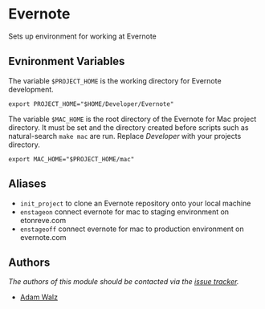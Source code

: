 Evernote
======

Sets up environment for working at Evernote

Evnironment Variables
-------------------------

The variable `$PROJECT_HOME` is the working directory for Evernote development.

    export PROJECT_HOME="$HOME/Developer/Evernote"

The variable `$MAC_HOME` is the root directory of the Evernote for Mac project directory.
It must be set and the directory created before scripts such as natural-search `make mac`
are run. Replace *Developer* with your projects directory.

    export MAC_HOME="$PROJECT_HOME/mac"

Aliases
-------

  - `init_project` to clone an Evernote repository onto your local machine
  - `enstageon` connect evernote for mac to staging environment on etonreve.com
  - `enstageoff` connect evernote for mac to production environment on evernote.com

Authors
-------

*The authors of this module should be contacted via the [issue tracker][1].*

  - [Adam Walz](https://github.com/adamwalz)

[1]: https://github.com/adamwalz/prezto/issues

